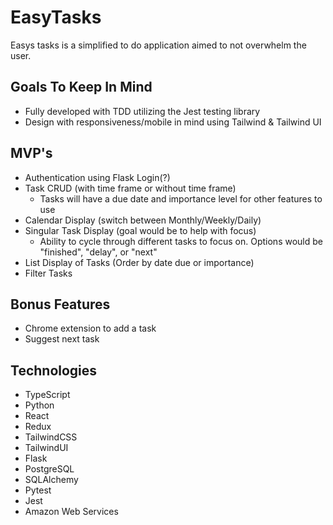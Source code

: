# EasyTasks
  Easys tasks is a simplified to do application aimed to not overwhelm the user.

## Goals To Keep In Mind
  - Fully developed with TDD utilizing the Jest testing library
  - Design with responsiveness/mobile in mind using Tailwind & Tailwind UI

## MVP's
  - Authentication using Flask Login(?)
  - Task CRUD (with time frame or without time frame)
    - Tasks will have a due date and importance level for other features to use
  - Calendar Display (switch between Monthly/Weekly/Daily)
  - Singular Task Display (goal would be to help with focus)
    - Ability to cycle through different tasks to focus on. Options would be "finished", "delay", or "next"
  - List Display of Tasks (Order by date due or importance)
  - Filter Tasks

## Bonus Features
  - Chrome extension to add a task
  - Suggest next task

## Technologies
  - TypeScript
  - Python
  - React
  - Redux
  - TailwindCSS
  - TailwindUI
  - Flask
  - PostgreSQL
  - SQLAlchemy
  - Pytest
  - Jest
  - Amazon Web Services
